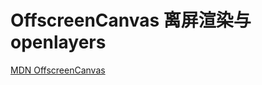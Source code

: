# OffscreenCanvas 离屏渲染与 openlayers

[MDN OffscreenCanvas](https://developer.mozilla.org/zh-CN/docs/Web/API/OffscreenCanvas)

<script setup>
  import BaseMap from './components/BaseMap.vue'
</script>

<BaseMap></BaseMap>
